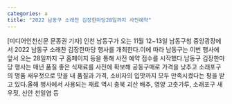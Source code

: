 ```yaml
---
categories: a
title: "2022 남동구 소래찬 김장한마당28일까지 사전예약"
---
```

[미디어인천신문 문종권 기자] 인천 남동구가 오는 11월 12~13일 남동구청 중앙광장에서 2022 남동구 소래찬 김장한마당 행사를 개최한다.이에 따라 남동구는 이번 행사에 앞서 오는 28일까지 구 홈페이지 등을 통해 사전 예약 접수를 시작했다.남동구 김장한마당 행사는 매년 품질 좋은 식재료를 사전에 확보해 공동구매로 가격을 낮추고 소래포구의 명품 새우젓으로 맛을 내 품질과 가격, 소비자의 입맛까지 모두 만족시켰다는 평을 받고 있다.올해 행사에서 사용되는 재료 역시 충북 괴산 배추, 영양 고춧가루, 소래포구 새우젓, 신안 천일염 등